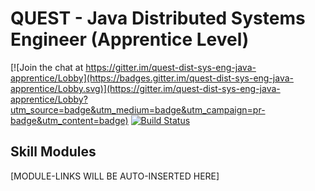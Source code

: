 # QUEST - Java Distributed Systems Engineer (Apprentice Level)

[![Join the chat at https://gitter.im/quest-dist-sys-eng-java-apprentice/Lobby](https://badges.gitter.im/quest-dist-sys-eng-java-apprentice/Lobby.svg)](https://gitter.im/quest-dist-sys-eng-java-apprentice/Lobby?utm_source=badge&utm_medium=badge&utm_campaign=pr-badge&utm_content=badge)
[![Build Status](https://travis-ci.org/andrewharmellaw/quest-dist-sys-eng-java-apprentice.svg?branch=master)](https://travis-ci.org/andrewharmellaw/quest-dist-sys-eng-java-apprentice)

## Skill Modules 
[MODULE-LINKS WILL BE AUTO-INSERTED HERE]
